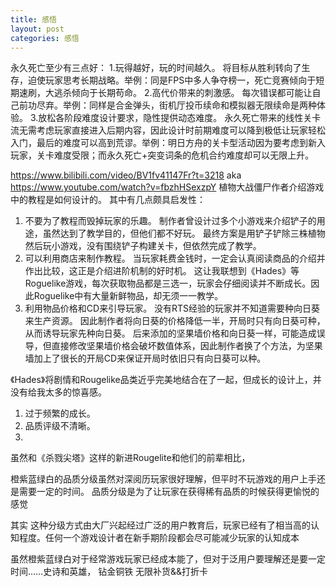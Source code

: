 ```yaml
---
title: 感悟
layout: post
categories: 感悟
---
```


永久死亡至少有三点好：
1.玩得越好，玩的时间越久。
将目标从胜利转向了生存，迫使玩家思考长期战略。举例：同是FPS中多人争夺榜一，死亡竞赛倾向于短期速刷，大逃杀倾向于长期苟命。
2.高代价带来的刺激感。
每次错误都可能让自己前功尽弃。举例：同样是合金弹头，街机厅投币续命和模拟器无限续命是两种体验。
3.放松各阶段难度设计要求，隐性提供动态难度。
永久死亡带来的线性关卡流无需考虑玩家直接进入后期内容，因此设计时前期难度可以降到极低让玩家轻松入门，最后的难度可以高到荒谬。举例：明日方舟的关卡型活动因为要考虑到新入玩家，关卡难度受限；而永久死亡+突变词条的危机合约难度却可以无限上升。


https://www.bilibili.com/video/BV1fv41147Fr?t=3218
aka
https://www.youtube.com/watch?v=fbzhHSexzpY
植物大战僵尸作者介绍游戏中的教程是如何设计的。
其中有几点颇具启发性：
1. 不要为了教程而毁掉玩家的乐趣。
制作者曾设计过多个小游戏来介绍铲子的用途，虽然达到了教学目的，但他们都不好玩。
最终方案是用铲子铲除三株植物然后玩小游戏，没有围绕铲子构建关卡，但依然完成了教学。
2. 可以利用商店来制作教程。
当玩家耗费金钱时，一定会认真阅读商品的介绍并作出比较，这正是介绍进阶机制的好时机。
这让我联想到《Hades》等Roguelike游戏，每次获取物品都是三选一，玩家会仔细阅读并不断成长。因此Roguelike中有大量新鲜物品，却无须一一教学。
3. 利用物品价格和CD来引导玩家。
没有RTS经验的玩家并不知道需要种向日葵来生产资源。
因此制作者将向日葵的价格降低一半，开局时只有向日葵可种，从而诱导玩家先种向日葵。
后来添加的坚果墙价格和向日葵一样，可能造成误导，但直接修改坚果墙价格会破坏数值体系，因此制作者换了个方法，为坚果墙加上了很长的开局CD来保证开局时依旧只有向日葵可以种。



《Hades》将剧情和Rougelike品类近乎完美地结合在了一起，但成长的设计上，并没有给我太多的惊喜感。
1. 过于频繁的成长。
2. 品质评级不清晰。
3. 

虽然和《杀戮尖塔》这样的新进Rougelite和他们的前辈相比，

橙紫蓝绿白的品质分级虽然对深阅历玩家很好理解，但平时不玩游戏的用户上手还是需要一定的时间。
品质分级是为了让玩家在获得稀有品质的时候获得更愉悦的感觉

其实
这种分级方式由大厂兴起经过广泛的用户教育后，玩家已经有了相当高的认知程度。任何一个游戏设计者在新手期阶段都会尽可能减少玩家的认知成本

虽然橙紫蓝绿白对于经常游戏玩家已经成本能了，但对于泛用户要理解还是要一定时间……史诗和英雄，
钻金铜铁
无限补货&&打折卡
